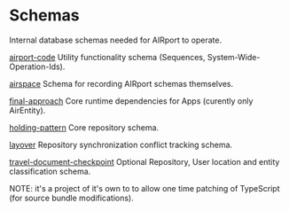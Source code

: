 # Schemas
Internal database schemas needed for AIRport to operate.

[airport-code](./airport-code)
Utility functionality schema (Sequences, System-Wide-Operation-Ids).

[airspace](./airspace)
Schema for recording AIRport schemas themselves.

[final-approach](./final-approach)
Core runtime dependencies for Apps (curently only AirEntity).

[holding-pattern](./holding-pattern)
Core repository schema.

[layover](./layover)
Repository synchronization conflict tracking schema.

[travel-document-checkpoint](./travel-document-checkpoint)
Optional Repository, User location and entity classification schema.

NOTE: it's a project of it's own to to allow one time patching of TypeScript
(for source bundle modifications).